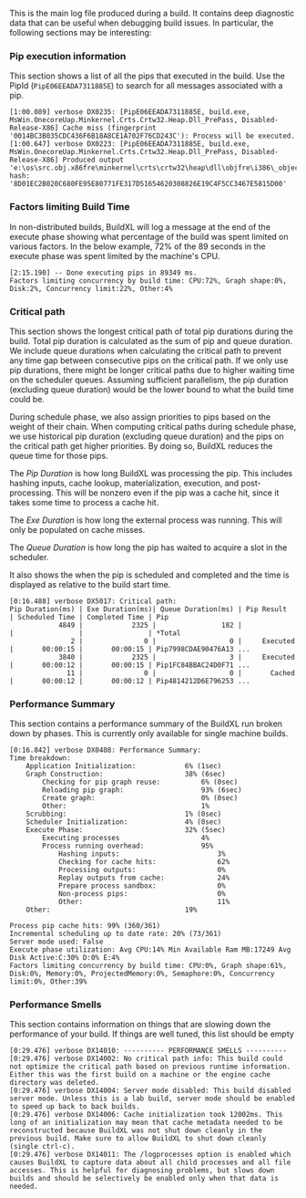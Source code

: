This is the main log file produced during a build. It contains deep diagnostic data that can be useful when debugging build issues. In particular, the following sections may be interesting:

### Pip execution information
This section shows a list of all the pips that executed in the build. Use the PipId (`PipE06EEADA7311885E`) to search for all messages associated with a pip.
```
[1:00.089] verbose DX0235: [PipE06EEADA7311885E, build.exe, MsWin.OnecoreUap.Minkernel.Crts.Crtw32.Heap.Dll_PrePass, Disabled-Release-X86] Cache miss (fingerprint '0014BC3B035CDC436F6B18A8CE1A702F76CD243C'): Process will be executed.
[1:00.647] verbose DX0223: [PipE06EEADA7311885E, build.exe, MsWin.OnecoreUap.Minkernel.Crts.Crtw32.Heap.Dll_PrePass, Disabled-Release-X86] Produced output 'e:\os\src.obj.x86fre\minkernel\crts\crtw32\heap\dll\objfre\i386\_objects.mac' hash: '8D01EC2B020C680FE95E80771FE317D51654620308826E19C4F5CC3467E5815D00'
```

### Factors limiting Build Time
In non-distributed builds, BuildXL will log a message at the end of the execute phase showing what percentage of the build was spent limited on various factors. In the below example, 72% of the 89 seconds in the execute phase was spent limited by the machine's CPU.
```
[2:15.190] -- Done executing pips in 89349 ms.
Factors limiting concurrency by build time: CPU:72%, Graph shape:0%, Disk:2%, Concurrency limit:22%, Other:4%
```

### Critical path
This section shows the longest critical path of total pip durations during the build. Total pip duration is calculated as the sum of pip and queue duration. We include queue durations when calculating the critical path to prevent any time gap between consecutive pips on the critical path. If we only use pip durations, there might be longer critical paths due to higher waiting time on the scheduler queues. Assuming sufficient parallelism, the pip duration (excluding queue duration) would be the lower bound to what the build time could be.

During schedule phase, we also assign priorities to pips based on the weight of their chain. When computing critical paths during schedule phase, we use historical pip duration (excluding queue duration) and the pips on the critical path get higher priorities. By doing so, BuildXL reduces the queue time for those pips.

The *Pip Duration* is how long BuildXL was processing the pip. This includes hashing inputs, cache lookup, materialization, execution, and post-processing. This will be nonzero even if the pip was a cache hit, since it takes some time to process a cache hit.

The *Exe Duration* is how long the external process was running. This will only be populated on cache misses. 

The *Queue Duration* is how long the pip has waited to acquire a slot in the scheduler. 

It also shows the when the pip is scheduled and completed and the time is displayed as relative to the build start time.

```
[0:16.488] verbose DX5017: Critical path:
Pip Duration(ms) | Exe Duration(ms)| Queue Duration(ms) | Pip Result   | Scheduled Time | Completed Time | Pip
            4849 |            2325 |                182 |              |                |                | *Total
               2 |               0 |                  0 |     Executed |       00:00:15 |       00:00:15 | Pip7998CDAE90476A13 ...
            3840 |            2325 |                  3 |     Executed |       00:00:12 |       00:00:15 | Pip1FC84BBAC24D0F71 ...
              11 |               0 |                  0 |       Cached |       00:00:12 |       00:00:12 | Pip4814212D6E796253 ...
```
### Performance Summary
This section contains a performance summary of the BuildXL run broken down by phases. This is currently only available for single machine builds.
```
[0:16.842] verbose DX0408: Performance Summary:
Time breakdown:
    Application Initialization:            6% (1sec)
    Graph Construction:                    38% (6sec)
        Checking for pip graph reuse:          6% (0sec)
        Reloading pip graph:                   93% (6sec)
        Create graph:                          0% (0sec)
        Other:                                 1%
    Scrubbing:                             1% (0sec)
    Scheduler Initialization:              4% (0sec)
    Execute Phase:                         32% (5sec)
        Executing processes                    4%
        Process running overhead:              95%
            Hashing inputs:                        3%
            Checking for cache hits:               62%
            Processing outputs:                    0%
            Replay outputs from cache:             24%
            Prepare process sandbox:               0%
            Non-process pips:                      0%
            Other:                                 11%
    Other:                                 19%

Process pip cache hits: 99% (360/361)
Incremental scheduling up to date rate: 20% (73/361)
Server mode used: False
Execute phase utilization: Avg CPU:14% Min Available Ram MB:17249 Avg Disk Active:C:30% D:0% E:4% 
Factors limiting concurrency by build time: CPU:0%, Graph shape:61%, Disk:0%, Memory:0%, ProjectedMemory:0%, Semaphore:0%, Concurrency limit:0%, Other:39%
```

### Performance Smells
This section contains information on things that are slowing down the performance of your build. If things are well tuned, this list should be empty
```
[0:29.476] verbose DX14010: ---------- PERFORMANCE SMELLS ----------
[0:29.476] verbose DX14002: No critical path info: This build could not optimize the critical path based on previous runtime information. Either this was the first build on a machine or the engine cache directory was deleted.
[0:29.476] verbose DX14004: Server mode disabled: This build disabled server mode. Unless this is a lab build, server mode should be enabled to speed up back to back builds.
[0:29.476] verbose DX14006: Cache initialization took 12002ms. This long of an initialization may mean that cache metadata needed to be reconstructed because BuildXL was not shut down cleanly in the previous build. Make sure to allow BuildXL to shut down cleanly (single ctrl-c).
[0:29.476] verbose DX14011: The /logprocesses option is enabled which causes BuildXL to capture data about all child processes and all file accesses. This is helpful for diagnosing problems, but slows down builds and should be selectively be enabled only when that data is needed.

```
